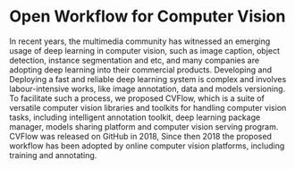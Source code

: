 # Open Workflow for Computer Vision

In recent years, the multimedia community has witnessed an emerging usage of deep learning in computer vision, such as image caption, object detection, instance segmentation and etc, and many companies are adopting deep learning into their commercial products. Developing and Deploying a fast and reliable deep learning system is complex and involves labour-intensive works, like image annotation, data and models versioning. To facilitate such a process, we proposed CVFlow, which is a suite of versatile computer vision libraries and toolkits for handling computer vision tasks, including intelligent annotation toolkit, deep learning package manager, models sharing platform and computer vision serving program. CVFlow was released on GitHub in 2018, Since then 2018 the proposed workflow has been adopted by online computer vision platforms, including training and annotating.
